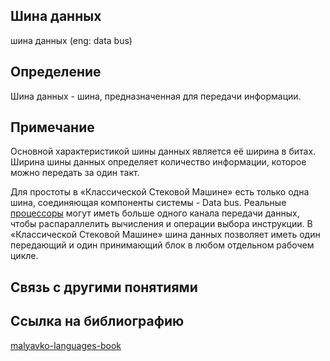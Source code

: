 ## Шина данных
шина данных (eng: data bus) 

## Определение
Шина данных -  шина, предназначенная для передачи информации.

## Примечание
Основной характеристикой шины данных является её ширина в битах. Ширина шины данных определяет количество информации, которое можно передать за один такт.

Для простоты в «Классической Стековой Машине» есть только одна шина, соединяющая компоненты системы - Data bus. Реальные [процессоры](https://github.com/vernikkkkkkkkkkkkkkkkkkk/concept_new/blob/main/concept/processor.md) могут иметь больше одного канала передачи данных, чтобы распараллелить вычисления и операции выбора инструкции. В «Классической Стековой Машине» шина данных позволяет иметь один передающий и один принимающий блок в любом отдельном рабочем цикле.



## Связь с другими понятиями

## Cсылка на библиографию
[malyavko-languages-book](https://github.com/vernikkkkkkkkkkkkkkkkkkk/concept_new/blob/main/bibliography/malyavko-languages-book.md)
